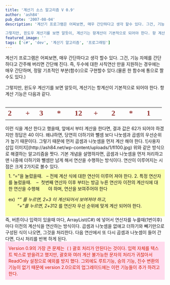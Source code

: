 ```yaml
---
title: '계산기 소스 알고리즘 V 0.9'
author: 'ash84'
pub_date: '2007-08-04'
description: '계산기 프로그램은 어찌보면, 매우 간단하다고 생각 할수 있다. 그건, 기능 자체를 간단하다고 간주해 버리면 간단해 진다. 즉, 두수에 대한 사칙연산 만을 지원하는 경우에는 매우 간단하며, 정말 기초적인 부분(함수)으로 구현할수 있다.(물론 한 함수에 통으로 짤 수도 있다.)

그렇지만, 윈도우 계산기를 보면 알듯이, 계산기는 항계산이 기본적으로 되어야 한다. 항 계산 기능은 다음과 같다.'
featured_image: ''
tags: ['c#', 'dev', '계산기 알고리즘', '프로그래밍']
---
```



계산기 프로그램은 어찌보면, 매우 간단하다고 생각 할수 있다. 그건, 기능 자체를 간단하다고 간주해 버리면 간단해 진다. 즉, 두수에 대한 사칙연산 만을 지원하는 경우에는 매우 간단하며, 정말 기초적인 부분(함수)으로 구현할수 있다.(물론 한 함수에 통으로 짤 수도 있다.)

그렇지만, 윈도우 계산기를 보면 알듯이, 계산기는 항계산이 기본적으로 되어야 한다. 항 계산 기능은 다음과 같다.   
  

<table border="0" cellpadding="0" cellspacing="0" style="WIDTH: 371pt; BORDER-COLLAPSE: collapse" width="495">  
<colgroup>  
<col style="WIDTH: 43pt; mso-width-source: userset" width="57"></col>  
<col style="WIDTH: 28pt; mso-width-source: userset" width="37"></col>  
<col span="7" style="WIDTH: 43pt; mso-width-source: userset" width="57"></col>  
</colgroup><tbody>  
<tr height="39" style="HEIGHT: 29.2pt; mso-height-source: userset">  
<td class="oa1" height="39" style="WIDTH: 43pt; HEIGHT: 29.2pt" width="57">  
<span style="FONT-WEIGHT: bold; FONT-SIZE: 18pt; COLOR: #953735; FONT-FAMILY: '맑은 고딕'; language: en-US; mso-ascii-font-family: '맑은 고딕'; mso-color-index: 5; mso-font-kerning: 12.0pt">2</span><span style="FONT-WEIGHT: bold; FONT-SIZE: 18pt; COLOR: #953735; FONT-FAMILY: '맑은 고딕'; language: ko; mso-ascii-font-family: '맑은 고딕'; mso-color-index: 5; mso-font-kerning: 12.0pt"></span>

</td>  
<td class="oa1" style="WIDTH: 28pt" width="37">  
<span style="FONT-WEIGHT: bold; FONT-SIZE: 18pt; COLOR: #953735; FONT-FAMILY: '맑은 고딕'; language: en-US; mso-ascii-font-family: '맑은 고딕'; mso-color-index: 5; mso-font-kerning: 12.0pt">+</span><span style="FONT-WEIGHT: bold; FONT-SIZE: 18pt; COLOR: #953735; FONT-FAMILY: '맑은 고딕'; language: ko; mso-ascii-font-family: '맑은 고딕'; mso-color-index: 5; mso-font-kerning: 12.0pt"></span>

</td>  
<td class="oa1" style="WIDTH: 43pt" width="57">  
<span style="FONT-WEIGHT: bold; FONT-SIZE: 18pt; COLOR: #953735; FONT-FAMILY: '맑은 고딕'; language: en-US; mso-ascii-font-family: '맑은 고딕'; mso-color-index: 5; mso-font-kerning: 12.0pt">3</span><span style="FONT-WEIGHT: bold; FONT-SIZE: 18pt; COLOR: #953735; FONT-FAMILY: '맑은 고딕'; language: ko; mso-ascii-font-family: '맑은 고딕'; mso-color-index: 5; mso-font-kerning: 12.0pt"></span>

</td>  
<td class="oa1" style="WIDTH: 43pt" width="57">  
<span style="FONT-WEIGHT: bold; FONT-SIZE: 18pt; COLOR: #953735; FONT-FAMILY: '맑은 고딕'; language: en-US; mso-ascii-font-family: '맑은 고딕'; mso-color-index: 5; mso-font-kerning: 12.0pt">*</span><span style="FONT-WEIGHT: bold; FONT-SIZE: 18pt; COLOR: #953735; FONT-FAMILY: '맑은 고딕'; language: ko; mso-ascii-font-family: '맑은 고딕'; mso-color-index: 5; mso-font-kerning: 12.0pt"></span>

</td>  
<td class="oa1" style="WIDTH: 43pt" width="57">  
<span style="FONT-WEIGHT: bold; FONT-SIZE: 18pt; COLOR: #953735; FONT-FAMILY: '맑은 고딕'; language: en-US; mso-ascii-font-family: '맑은 고딕'; mso-color-index: 5; mso-font-kerning: 12.0pt">12</span><span style="FONT-WEIGHT: bold; FONT-SIZE: 18pt; COLOR: #953735; FONT-FAMILY: '맑은 고딕'; language: ko; mso-ascii-font-family: '맑은 고딕'; mso-color-index: 5; mso-font-kerning: 12.0pt"></span>

</td>  
<td class="oa1" style="WIDTH: 43pt" width="57">  
<span style="FONT-WEIGHT: bold; FONT-SIZE: 18pt; COLOR: #953735; FONT-FAMILY: '맑은 고딕'; language: en-US; mso-ascii-font-family: '맑은 고딕'; mso-color-index: 5; mso-font-kerning: 12.0pt">+</span><span style="FONT-WEIGHT: bold; FONT-SIZE: 18pt; COLOR: #953735; FONT-FAMILY: '맑은 고딕'; language: ko; mso-ascii-font-family: '맑은 고딕'; mso-color-index: 5; mso-font-kerning: 12.0pt"></span>

</td>  
<td class="oa1" style="WIDTH: 43pt" width="57">  
<span style="FONT-WEIGHT: bold; FONT-SIZE: 18pt; COLOR: #953735; FONT-FAMILY: '맑은 고딕'; language: en-US; mso-ascii-font-family: '맑은 고딕'; mso-color-index: 5; mso-font-kerning: 12.0pt">2</span><span style="FONT-WEIGHT: bold; FONT-SIZE: 18pt; COLOR: #953735; FONT-FAMILY: '맑은 고딕'; language: ko; mso-ascii-font-family: '맑은 고딕'; mso-color-index: 5; mso-font-kerning: 12.0pt"></span>

</td>  
<td class="oa1" style="WIDTH: 43pt" width="57">  
<span style="FONT-WEIGHT: bold; FONT-SIZE: 18pt; COLOR: #953735; FONT-FAMILY: '맑은 고딕'; language: en-US; mso-ascii-font-family: '맑은 고딕'; mso-color-index: 5; mso-font-kerning: 12.0pt">*</span><span style="FONT-WEIGHT: bold; FONT-SIZE: 18pt; COLOR: #953735; FONT-FAMILY: '맑은 고딕'; language: ko; mso-ascii-font-family: '맑은 고딕'; mso-color-index: 5; mso-font-kerning: 12.0pt"></span>

</td>  
<td class="oa1" style="WIDTH: 43pt" width="57">  
<span style="FONT-WEIGHT: bold; FONT-SIZE: 18pt; COLOR: #953735; FONT-FAMILY: '맑은 고딕'; language: en-US; mso-ascii-font-family: '맑은 고딕'; mso-color-index: 5; mso-font-kerning: 12.0pt">1</span><span style="FONT-WEIGHT: bold; FONT-SIZE: 18pt; COLOR: #953735; FONT-FAMILY: '맑은 고딕'; language: ko; mso-ascii-font-family: '맑은 고딕'; mso-color-index: 5; mso-font-kerning: 12.0pt"></span>

</td></tr></tbody></table>  
 이런 식을 계산 한다고 했을때, 앞에서 부터 계산을 한다면, 결과 값은 62가 되어야 하겠지만 정답은 40 이다. 왜냐하면, 당연히 더하기와 뺄셈 보다 나눗셈과 곱셈의 우선순위가 높기 때문이다. 그렇기 때문에 먼저 곱셈과 나눗셈을 먼저 계산 해야 한다. ![사용자 삽입 이미지](http://ash84.net/wp-content/uploads/1/fl100.jpg)  
 위와 같은 방식으로 해결하는 알고리즘을 짯다. 기본 개념을 설명하자면, 곱셈과 나눗셈을 먼저 처리하고 맨 나중에 더하기와 뺄셈만 남게 해서 연산을 수행하는 방식이다. 연산이 이루어지는 시점은 크게 2가지로 볼수 있다.

<div style="PADDING-RIGHT: 10px; PADDING-LEFT: 10px; PADDING-BOTTOM: 10px; PADDING-TOP: 10px; BACKGROUND-COLOR: #faffa9">1. “=”을 눌렀을때.  
   – 전체 계산 식에 대한 연산이 이루어 져야 한다. 2. 특정 연산자를 눌렀을때.   
    –  첫번째 연산자 이후 부터는 방금 누른 연산자 이전의 계산식에 대한 연산을 수행해  
       야 하며, 연산을 보여주어야 한다

ex)  “*” 를 누르면, 2+3 이 계산되어서 보여져야 하고,   
        “+”를 누르면, 2+3*12 를 연산자 우선 순위에 맞게 계산 되어야 한다.

</div>  
 즉, 버튼이나 입력이 있을때 마다, ArrayList(C#) 에 넣어서 연산자를 누를때(1번이후) 마다 이전의 계산식을 연산하는 방식이다. 곱셈과 나눗셈을 없애고 더하기와 빼기만으로 구성된 식이 나오면, 그것을 처리한다. 다음 연산에서 또 다시 곱셈과 나눗셈이 들어 간다면, 다시 처리를 반복 하게 된다. <div style="PADDING-RIGHT: 10px; PADDING-LEFT: 10px; PADDING-BOTTOM: 10px; PADDING-TOP: 10px; BACKGROUND-COLOR: #ffdaed">  
<font color="#d41a01">Version 0.9의 가장 큰 문제는  ( ) 괄호 처리가 안된다는 것이다. 입력 자체를 텍스트 박스로 받을려고 했지만, 괄호와 여러 계산 불가능한 문자의 처리가 귀찮아서 ReadOnly 설정으로 예외를 방지 했다. 그외에도 루트기능, 승의 기능, 진수 변환의 기능이 없기 때문에 version 2.0으로의 업그레이드에는 이런 기능들이 추가 하려고 한다. </font></div>

